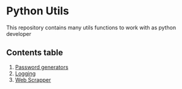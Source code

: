 # Python Utils

This repository contains many utils functions to work with as python developer

## Contents table

1. [Password generators](https://github.com/ricardoleoncorreia/python-utils/tree/master/password-generators)
2. [Logging](https://github.com/ricardoleoncorreia/python-utils/tree/master/logging)
3. [Web Scrapper](https://github.com/ricardoleoncorreia/python-code-snippets/tree/master/scrappers)
